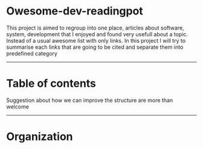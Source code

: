 # Owesome-dev-readingpot

This project is aimed to regroup into one place, articles about software, system, development that I enjoyed and found very usefull about a topic.
Instead of a usual awesome list with only links. In this project I will try to summarise each links that are going to be cited and separate them into predefined category

----
# Table of contents
Suggestion about how we can improve the structure are more than welcome

----

# Organization

